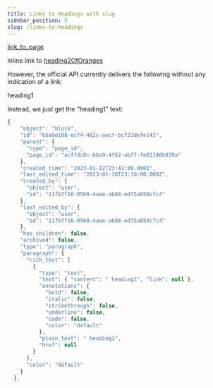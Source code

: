 ```yaml
---
title: Links to Headings with slug
sidebar_position: 5
slug: /links-to-headings
---
```




[link_to_page](8d50668e-7b0f-4326-a345-93fcf0919c49)


Inline link to [heading2OfOranges](/oranges)


However, the official API currently delivers the following without any indication of a link:


 heading1


Instead, we just get the “heading1” text:


```javascript
{
    "object": "block",
    "id": "6ba9e108-ecf4-462c-aecf-bcf23defe143",
    "parent": {
      "type": "page_id",
      "page_id": "acffdc8c-b6a9-4f62-ab7f-fe01146b039a"
    },
    "created_time": "2023-01-12T23:41:00.000Z",
    "last_edited_time": "2023-01-16T23:10:00.000Z",
    "created_by": {
      "object": "user",
      "id": "11fb7f16-0560-4aee-ab88-ed75a850cfc4"
    },
    "last_edited_by": {
      "object": "user",
      "id": "11fb7f16-0560-4aee-ab88-ed75a850cfc4"
    },
    "has_children": false,
    "archived": false,
    "type": "paragraph",
    "paragraph": {
      "rich_text": [
        {
          "type": "text",
          "text": { "content": " heading1", "link": null },
          "annotations": {
            "bold": false,
            "italic": false,
            "strikethrough": false,
            "underline": false,
            "code": false,
            "color": "default"
          },
          "plain_text": " heading1",
          "href": null
        }
      ],
      "color": "default"
    }
  },
```

